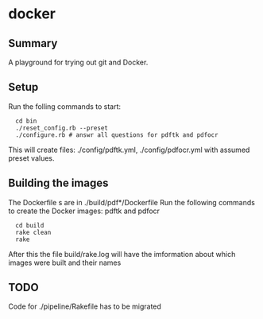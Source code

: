 # docker

## Summary

A playground for trying out git and Docker.

## Setup
Run the folling commands to start:
```
  cd bin
  ./reset_config.rb --preset
  ./configure.rb # answr all questions for pdftk and pdfocr
```

This will create files: ./config/pdftk.yml, ./config/pdfocr.yml
with assumed preset values.

## Building the images
The Dockerfile s are in ./build/pdf*/Dockerfile
Run the following commands to create the Docker images: pdftk and pdfocr
```
  cd build
  rake clean
  rake
```

After this the file build/rake.log will have the imformation about which images were built and their names

## TODO
Code for ./pipeline/Rakefile has to be migrated
